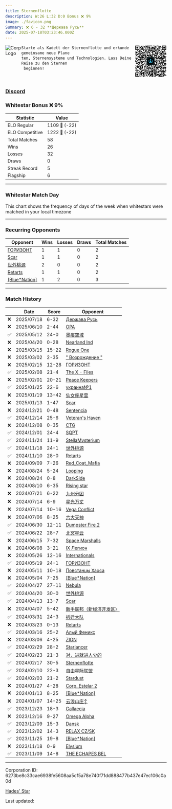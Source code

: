 ```yaml
---
title: ​Sternenflotte
description: W:26 L:32 D:0 Bonus ❌ 9%
image: ./favicon.png
Summary: ❌ 6 - 32 **Держава Русь**
date: 2025-07-18T03:23:46.000Z
---
```

<head>
<link rel="icon" type="image/x-icon" href="./favicon.ico">
</head>
<img align="left" width="50" height="50" src="./favicon.ico" alt="Corp Logo"><img align="right" width="100" height="100" src="./qr.png" alt="QR Code">

```
Starte als Kadett der Sternenflotte und erkunde gemeinsame neue Plane
ten, Sternensysteme und Technologien. Lass Deine Reise zu den Sternen
 beginnen!
```
<br>

### [Discord](https://discord.gg/MNs4VdSb)
### Whitestar Bonus ❌ 9%

| Statistic | Value |
| --- | --- |
| ELO Regular | 1109 🔻  (-22)|
| ELO Competitive | 1222 🔻  (-22)|
| Total Matches | 58 |
| Wins | 26 |
| Losses | 32 |
| Draws | 0 |
| Streak Record | 5 |
| Flagship | 6 |

---

### Whitestar Match Day

This chart shows the frequency of days of the week when whitestars were matched in your local timezone

<!-- Load Chart.js from jsDelivr CDN -->
<script src="https://cdn.jsdelivr.net/npm/chart.js@4.0.1"></script>

<!-- Create a canvas element where the chart will be rendered -->
<canvas id="myChart" width="400" height="200"></canvas>

<!-- JavaScript code to render the bar chart -->
<script>
    document.addEventListener("DOMContentLoaded", function() {
        // Ensure scanTime is an array; if empty, handle accordingly
        let timestamps = [1752377026,1749127792,1746619569,1744691660,1741613442,1740478150,1739164053,1738560933,1737959307,1737367628,1736831500,1736312771,1734325344,1733722596,1733206361,1732602053,1732000469,1731474000,1730787950,1725422762,1724054869,1724045554,1722833275,1721108620,1720530357,1720522241,1719810601,1719290428,1718598347,1718015490,1717387586,1716272729,1715660713,1714985893,1714363532,1713762924,1713153897,1712549039,1712037321,1711450780,1710739272,1710134425,1709269652,1708749513,1708274736,1707718503,1707109539,1706524586,1705904328,1704690857,1704176072,1702880619,1702288548,1701667920,1701063091,1700460929,1699854961,1699090095];

        const fontColor = 'rgba(64, 128, 160, 1)';

        // Function to convert Unix timestamps to day of the week (0=Sunday, 6=Saturday)
        function getDayOfWeek(timestamp) {
            return new Date(timestamp * 1000).getDay();
        }

        // Initialize an array to count occurrences for each day of the week
        let dayCounts = [0, 0, 0, 0, 0, 0, 0];

        // Populate the dayCounts array based on the scanTime data
        timestamps.forEach(ts => {
            let dayOfWeek = getDayOfWeek(ts);
            dayCounts[dayOfWeek]++;
        });

        // Chart.js configuration for the bar chart
        const data = {
            labels: ['Sunday', 'Monday', 'Tuesday', 'Wednesday', 'Thursday', 'Friday', 'Saturday'],
            datasets: [{
                data: dayCounts,
                backgroundColor: [
                    'rgba(0, 191, 255, 0.2)',   // Deep Sky Blue (Sunday)
                    'rgba(135, 206, 250, 0.2)', // Light Sky Blue (Monday)
                    'rgba(173, 216, 230, 0.2)', // Light Blue (Tuesday)
                    'rgba(214, 236, 243, 0.2)', // Custom light blue (Wednesday)
                    'rgba(173, 216, 230, 0.2)', // Light Blue (Thursday)
                    'rgba(135, 206, 250, 0.2)', // Light Sky Blue (Friday)
                    'rgba(0, 191, 255, 0.2)'    // Deep Sky Blue (Saturday)
                ],
                borderColor: [
                    'rgba(0, 191, 255, 1)',
                    'rgba(135, 206, 250, 1)',
                    'rgba(173, 216, 230, 1)',
                    'rgba(214, 236, 243, 1)',
                    'rgba(173, 216, 230, 1)',
                    'rgba(135, 206, 250, 1)',
                    'rgba(0, 191, 255, 1)'
                ],
                borderWidth: 1,
                minBarLength: 5
            }]
        };

        const config = {
            type: 'bar',
            data: data,
            options: {
                scales: {
                    y: {
                        beginAtZero: true,
                        ticks: {
                            stepSize: 1,
                            color: fontColor
                        },
                        grid: {
                            color: 'rgba(255, 255, 255, 0.2)'
                        }
                    },
                    x: {
                        ticks: {
                            color: fontColor
                        },
                        grid: {
                            display: false 
                        }
                    }
                },
                plugins: {
                    legend: {
                        display: false
                    }
                }
            }
        };

        // Render the chart
        const ctx = document.getElementById('myChart').getContext('2d');
        const myChart = new Chart(ctx, config);
    });
</script>
    
---
### Recurring Opponents

| Opponent | Wins | Losses | Draws | Total Matches |
| --- | --- | --- | --- | --- |
| [ГОРИЗОНТ](https://ws.tsl.rocks/corp/fc3e048fc6343ca1150c739ea0ee3851e467726090f1a6be2e8ce1f4851c7362/) | 1 | 1 | 0 | 2 |
| [Scar](https://ws.tsl.rocks/corp/1fd57b7d50b68cb3883fd58e596f496821ebcc82dee1915bb7f34a402b03c44a/) | 1 | 1 | 0 | 2 |
| [世外桃源](https://ws.tsl.rocks/corp/7692df8056cb0736bfc429336e43c74a12d3a237305a08cef10617650dc020db/) | 2 | 0 | 0 | 2 |
| [Retarts](https://ws.tsl.rocks/corp/1556331f722d00268e3c524b12efedac51051cf48e46b2513675774b9315a155/) | 1 | 1 | 0 | 2 |
| [\[Blue\*Nation\]](https://ws.tsl.rocks/corp/38cd283c7bb8ee0390f5624e49a3465b1d4a8c789cc2d501f38918a16f6140e2/) | 1 | 2 | 0 | 3 |

---
### Match History

|  | Date | Score | Opponent |
| --- | --- | --- | --- |
| ❌ | 2025/07/18 | 6-32 | [Держава Русь](https://ws.tsl.rocks/corp/cbf11e25cee65a6c529251b7f47a35d9e4ba7bb9d640f384605541637e931672/) |
| ❌ | 2025/06/10 | 2-44 | [OPA](https://ws.tsl.rocks/corp/e80002cbc38034342376acee2274117d3b6150fce2d47bbd1dbf75cd06d8e258/) |
| ✅ | 2025/05/12 | 24-0 | [墨痕空域](https://ws.tsl.rocks/corp/54eb675d1e22011c21e5b0f2b026934ea19913b030c65570d1e1473693d4364c/) |
| ❌ | 2025/04/20 | 0-28 | [Nearland Ind](https://ws.tsl.rocks/corp/d8104c7dc7af4c8fec4c36c1425f9fe855a195bf4befb2595cad4f8f7bed7ddc/) |
| ❌ | 2025/03/15 | 15-22 | [Rogue One](https://ws.tsl.rocks/corp/7ae9b210fd68f3dfa93682a1191388e569dc54fe9d762f02110cd7ac9c1d4477/) |
| ❌ | 2025/03/02 | 2-35 | [" Возрождение "](https://ws.tsl.rocks/corp/4422f581b40217ac99ee97df59d8d887249c4cdc51d2d5fe901f438ab720d26d/) |
| ❌ | 2025/02/15 | 12-28 | [ГОРИЗОНТ](https://ws.tsl.rocks/corp/fc3e048fc6343ca1150c739ea0ee3851e467726090f1a6be2e8ce1f4851c7362/) |
| ✅ | 2025/02/08 | 21-4 | [The X \- Files](https://ws.tsl.rocks/corp/f13cb0ae2dbb0654a2067c8749f86bce49edc5b520bd391c7af11948f23a41fb/) |
| ❌ | 2025/02/01 | 20-21 | [Peace Keepers](https://ws.tsl.rocks/corp/7ac71c394c017639785b3ecaa8087bd3b9a9d134e05d22703a3e18217da3380d/) |
| ✅ | 2025/01/25 | 22-6 | [украина№1](https://ws.tsl.rocks/corp/c764dc8c07d1ae2ce06aba821c24a7106f169a21b59e724b0216cd8586cde6a6/) |
| ❌ | 2025/01/19 | 13-42 | [仙女座星雲](https://ws.tsl.rocks/corp/e8532ebca58cb402f027fdb3db24507799f38a7123ef124fae8ab7591dac77bd/) |
| ❌ | 2025/01/13 | 1-47 | [Scar](https://ws.tsl.rocks/corp/1fd57b7d50b68cb3883fd58e596f496821ebcc82dee1915bb7f34a402b03c44a/) |
| ❌ | 2024/12/21 | 0-48 | [Sentencia](https://ws.tsl.rocks/corp/288393568f19d6bd87e5e3e20f7fd1d458526d8beb052622b4f5572d7959cf7b/) |
| ✅ | 2024/12/14 | 25-6 | [Veteran's Haven](https://ws.tsl.rocks/corp/254fdc629bae81f3b0ca69160e0b6e34bd81993e755e4fb5ddedd1533038a683/) |
| ❌ | 2024/12/08 | 0-35 | [CTG](https://ws.tsl.rocks/corp/9647a8507dfa5637a217d2d6a0ad47aefb6a4563f910ad46376c228450cff43c/) |
| ✅ | 2024/12/01 | 24-4 | [SQPT](https://ws.tsl.rocks/corp/eabbab0640b8da02ae167f315cf981b2a200e5444eb134a06747d8a84fa10805/) |
| ✅ | 2024/11/24 | 11-9 | [StellaMysterium](https://ws.tsl.rocks/corp/cfaaa81ed93cc9361ade470c3414c73ecf77068badd68d624c7b3f486d142b10/) |
| ✅ | 2024/11/18 | 24-1 | [世外桃源](https://ws.tsl.rocks/corp/7692df8056cb0736bfc429336e43c74a12d3a237305a08cef10617650dc020db/) |
| ✅ | 2024/11/10 | 28-0 | [Retarts](https://ws.tsl.rocks/corp/1556331f722d00268e3c524b12efedac51051cf48e46b2513675774b9315a155/) |
| ❌ | 2024/09/09 | 7-26 | [Red\_Coat\_Mafia](https://ws.tsl.rocks/corp/f5825bb96dc9d061496fcea5926a16ba159a26ccd5518f8e63583c52fb68dd29/) |
| ❌ | 2024/08/24 | 5-24 | [Looping](https://ws.tsl.rocks/corp/08524086f45f2e6109e583baf940197663aa3e155c32fcdbb04f319343a5eb0c/) |
| ❌ | 2024/08/24 | 0-8 | [DarkSide](https://ws.tsl.rocks/corp/a05d1feeae198a1f2ef98606bf83fdfa2254f2ac62f3db20cd5b09449257b8cd/) |
| ❌ | 2024/08/10 | 6-35 | [Rising star](https://ws.tsl.rocks/corp/b7037efd74e829aa4ac6e49960fa44cebe1477e23d25cf1640594d9168d630db/) |
| ❌ | 2024/07/21 | 6-22 | [九州分团](https://ws.tsl.rocks/corp/e7374c31c95ba96f5c59c7c1de632517dd4cec2d4680e25e7f34d077133e4d4f/) |
| ❌ | 2024/07/14 | 6-9 | [星光万丈](https://ws.tsl.rocks/corp/92ad2a305a74e168b57771140461b4d226e1e8cac17b4f77027d5a67ead5fa1d/) |
| ❌ | 2024/07/14 | 10-16 | [Vega Conflict](https://ws.tsl.rocks/corp/396ceafad44127f2e9dfb94934dc27154c6f97f6bc60832af6cb17791fd7369b/) |
| ❌ | 2024/07/06 | 8-25 | [六大天神](https://ws.tsl.rocks/corp/28f06b2ed8c2d55fe437095ed09cf6559986f0bb3ea5ff99509341b5dbf04d65/) |
| ✅ | 2024/06/30 | 12-11 | [Dumpster Fire 2](https://ws.tsl.rocks/corp/37d473dec00d4d68e29963e3b423670aac735e7c1f256276e6c2e7d62180b0f8/) |
| ✅ | 2024/06/22 | 28-7 | [北冥星云](https://ws.tsl.rocks/corp/88cb246960e97ace5f27c024831a42d0f4ad4df3493d6496dd2735190c15e47e/) |
| ❌ | 2024/06/15 | 7-32 | [Space Marshalls](https://ws.tsl.rocks/corp/6a41cc36abf3a28a1c26bc22843f1892d6938e8eb1e8f8a10fd9e6e964e06c2c/) |
| ❌ | 2024/06/08 | 3-21 | [IX Легион](https://ws.tsl.rocks/corp/1621eab3bcc1ebffe496faadcde81cd31c503b2ac667ef88fbf2d64ea1f9908b/) |
| ❌ | 2024/05/26 | 12-16 | [Internationals](https://ws.tsl.rocks/corp/7ddbb3c057311d12ecc582b5767dc061653f6b7769ea81f82c752ec258aff6cc/) |
| ✅ | 2024/05/19 | 24-1 | [ГОРИЗОНТ](https://ws.tsl.rocks/corp/fc3e048fc6343ca1150c739ea0ee3851e467726090f1a6be2e8ce1f4851c7362/) |
| ❌ | 2024/05/11 | 10-18 | [Повстанцы Хаоса](https://ws.tsl.rocks/corp/1358877fcc123cef74de06c83a943f27a7fad0ab6d20989f767ce88d4d195ace/) |
| ❌ | 2024/05/04 | 7-25 | [\[Blue\*Nation\]](https://ws.tsl.rocks/corp/38cd283c7bb8ee0390f5624e49a3465b1d4a8c789cc2d501f38918a16f6140e2/) |
| ✅ | 2024/04/27 | 27-11 | [Nebula](https://ws.tsl.rocks/corp/38bd8c92bc5f2d4ff240d58da260855d87eb4c2c4a241735c5d72215d4a191fb/) |
| ✅ | 2024/04/20 | 30-0 | [世外桃源](https://ws.tsl.rocks/corp/7692df8056cb0736bfc429336e43c74a12d3a237305a08cef10617650dc020db/) |
| ✅ | 2024/04/13 | 13-7 | [Scar](https://ws.tsl.rocks/corp/1fd57b7d50b68cb3883fd58e596f496821ebcc82dee1915bb7f34a402b03c44a/) |
| ❌ | 2024/04/07 | 5-42 | [新手联邦（新经济开发区）](https://ws.tsl.rocks/corp/c7d71837164a41f0f3a49a6fa7a0c6d70a01f245de86b3783940bba2632a8804/) |
| ✅ | 2024/03/31 | 24-3 | [拆迁大队](https://ws.tsl.rocks/corp/d8de6fa1ed53aeb856209de01d8a990a562d7438e0abe2cfe50776bb11345f17/) |
| ❌ | 2024/03/23 | 0-13 | [Retarts](https://ws.tsl.rocks/corp/1556331f722d00268e3c524b12efedac51051cf48e46b2513675774b9315a155/) |
| ✅ | 2024/03/16 | 25-2 | [Алый Феникс](https://ws.tsl.rocks/corp/ef2a58ee1052c616143ee1bf5e380609a7c061c603d10775b81563869a44433f/) |
| ❌ | 2024/03/06 | 4-25 | [ZION](https://ws.tsl.rocks/corp/99ac8e5c0f22878b9a4458953d0c712ada17ef36ae195ccf39c7921dc996adfe/) |
| ✅ | 2024/02/29 | 28-2 | [Starlancer](https://ws.tsl.rocks/corp/ef3681f4433ada2b05c563519c377662b1755fed13e8c6cbae8f4af3249d5bda/) |
| ✅ | 2024/02/23 | 21-3 | [对，进就进人少的](https://ws.tsl.rocks/corp/2b4a8af17754b61359e653f9b3bdd80e0f3498a09bf2323c4365fdf0241988a1/) |
| ✅ | 2024/02/17 | 30-5 | [Sternenflotte](https://ws.tsl.rocks/corp/c0e248ebf5fe5d7a10057e5c23341422b0d0bd0cc74c836d2d9835758cce6ec7/) |
| ✅ | 2024/02/10 | 22-3 | [自由星际联盟](https://ws.tsl.rocks/corp/933277ff64041b32fe12e4e564e2064071377343596c7944fb8c145165e2ab04/) |
| ✅ | 2024/02/03 | 21-2 | [Stardust](https://ws.tsl.rocks/corp/304ad360ced8ec5a0e12a9955f3dd8f8ac2476f48d98a379beda41221e5a1c1c/) |
| ❌ | 2024/01/27 | 4-28 | [Corp\. Estelar 2](https://ws.tsl.rocks/corp/6dc3ed66c1c5c48a88912d686edd55b65123c8fe685858c605cf404be090ef62/) |
| ❌ | 2024/01/13 | 8-25 | [\[Blue\*Nation\]](https://ws.tsl.rocks/corp/38cd283c7bb8ee0390f5624e49a3465b1d4a8c789cc2d501f38918a16f6140e2/) |
| ❌ | 2024/01/07 | 14-25 | [云浪山庄↕](https://ws.tsl.rocks/corp/597bcb53e7f2e8f5bf2135602da30d76170ca6a5d950a0c60b5c617b6c32dead/) |
| ✅ | 2023/12/23 | 18-3 | [Gallaecia](https://ws.tsl.rocks/corp/4ab98cfc4948a6b1706e3527686ce3fd29eead3cdf4cf00ee2dfde925ba55515/) |
| ❌ | 2023/12/16 | 9-27 | [Omega Alpha](https://ws.tsl.rocks/corp/b6e23a3f1f3a3c735c694624b273dcd7da2f8bd13a5ac2b36a8ad39737b1d062/) |
| ✅ | 2023/12/09 | 15-3 | [Dansk](https://ws.tsl.rocks/corp/6c06d5bbfd511f773338e49569cea4f952af347df4bfe875778a0ccf574f65d7/) |
| ✅ | 2023/12/02 | 14-3 | [RELAX CZ/SK](https://ws.tsl.rocks/corp/051a82098a716580383e9ab0d025dd67a8e7ad93da00f1610c449a784f3dc825/) |
| ✅ | 2023/11/25 | 19-8 | [\[Blue\*Nation\]](https://ws.tsl.rocks/corp/38cd283c7bb8ee0390f5624e49a3465b1d4a8c789cc2d501f38918a16f6140e2/) |
| ❌ | 2023/11/18 | 0-9 | [Elysium](https://ws.tsl.rocks/corp/d29949a00f7b1588ef5b9c7b7ca61c20fad0439b4d887721f32fbe9f018e11f1/) |
| ✅ | 2023/11/09 | 14-8 | [THE ECHAPES BEL](https://ws.tsl.rocks/corp/e7191edf9f4ee14b8f64ec7fde8a927408f3b5c03e9bbf63026d6f3ac9d33259/) |

---
Corporation ID: 6273be8c33cae6938fe5608aa5cf5a78e740f71dd888477b437e47ec106c0a0d

[Hades' Star](https://www.hadesstar.com)
<script src="/assets/localtime.js"></script>
<div>
  Last updated: <span class="last-updated-date" data-unix-time="1752809026"></span>
</div>